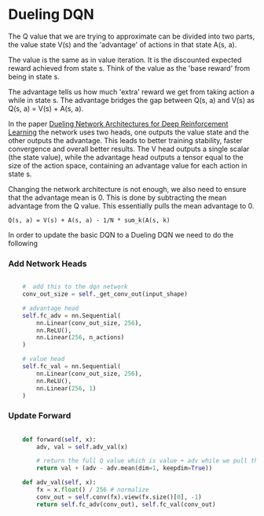 # Dueling DQN

The Q value that we are trying to approximate can be divided into two parts, the value state V(s) and the 'advantage'
of actions in that state A(s, a). 

The value is the same as in value iteration. It is the discounted expected reward achieved from state s. Think of the
value as the 'base reward' from being in state s.

The advantage tells us how much 'extra' reward we get from taking action a while in state s. The advantage bridges the 
gap between Q(s, a) and V(s) as Q(s, a) = V(s) + A(s, a).

In the paper [Dueling Network Architectures for Deep Reinforcement Learning](https://arxiv.org/abs/1511.06581) the 
network uses two heads, one outputs the value state and the other outputs the advantage. This leads to better
training stability, faster convergence and overall better results. The V head outputs a single scalar
(the state value), while the advantage head outputs a tensor equal to the size of the action space, containing 
an advantage value for each action in state s.

Changing the network architecture is not enough, we also need to ensure that the advantage mean is 0. This is done
by subtracting the mean advantage from the Q value. This essentially pulls the mean advantage to 0. 

````text
Q(s, a) = V(s) + A(s, a) - 1/N * sum_k(A(s, k)
````

In order to update the basic DQN to a Dueling DQN we need to do the following

### Add Network Heads

`````python

    #  add this to the dqn network
    conv_out_size = self._get_conv_out(input_shape)

    # advantage head
    self.fc_adv = nn.Sequential(
        nn.Linear(conv_out_size, 256),
        nn.ReLU(),
        nn.Linear(256, n_actions)
    )

    # value head
    self.fc_val = nn.Sequential(
        nn.Linear(conv_out_size, 256),
        nn.ReLU(),
        nn.Linear(256, 1)
    )
``````

### Update Forward 
````python
    
    def forward(self, x):
        adv, val = self.adv_val(x)

        # return the full Q value which is value + adv while we pull the mean to 0
        return val + (adv - adv.mean(dim=1, keepdim=True))

    def adv_val(self, x):
        fx = x.float() / 256 # normalize
        conv_out = self.conv(fx).view(fx.size()[0], -1) 
        return self.fc_adv(conv_out), self.fc_val(conv_out)
````

